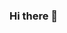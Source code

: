 ### Hi there 👋

<!--
**athapa28/athapa28** is a ✨ _special_ ✨ repository because its `README.md` (this file) appears on your GitHub profile.

Here are some ideas to get you started:

- 🔭 I’m currently a student at Colby College 💙
- 🌱 I’m currently learning how to code python in my CS class that is focoused on AI
- 🤖 I’m also in a seminar about AI I am very excited about
- 📫 How to reach me: athapa27@colby.edu
- 😄 Pronouns: she/her
- ⚡ Fun fact: my dream jobs would be an ecology architect, a computational astrophysicist, a writer, and a jewlery designer
-->
